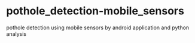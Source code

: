 # pothole_detection-mobile_sensors
pothole detection using mobile sensors by android application and python analysis
